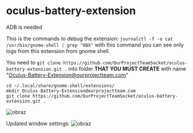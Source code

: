 # oculus-battery-extension
ADB is needed

This is the commands to debug the extension: `journalctl -f -o cat /usr/bin/gnome-shell | grep "OBX"` with this command you can see only logs from this extension from gnome shell.

You need to `git clone https://github.com/OurProjectTeamSocket/oculus-battery-extension.git .` into folder **THAT YOU MUST CREATE** with name "Oculus-Battery-Extension@ourprojectteam.com"

```
cd ~/.local/share/gnome-shell/extensions/
mkdir Oculus-Battery-Extension@ourprojectteam.com
git clone https://github.com/OurProjectTeamSocket/oculus-battery-extension.git .
```

![obraz](https://github.com/OurProjectTeamSocket/oculus-battery-extension/assets/31569763/ec2fc45c-2d20-4331-be9c-97ab2db088e5)

Updated window settings:
![obraz](https://github.com/OurProjectTeamSocket/oculus-battery-extension/assets/31569763/2277d92d-ce8a-4821-aa17-363b14ec597b)

